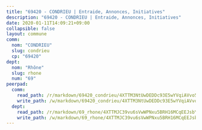 ```yaml
---
title: "69420 - CONDRIEU | Entraide, Annonces, Initiatives"
description: "69420 - CONDRIEU | Entraide, Annonces, Initiatives"
date: 2020-01-11T14:09:21+09:00
collapsible: false
layout: commune
comm:
  nom: "CONDRIEU"
  slug: condrieu
  cp: "69420"
dept:
  nom: "Rhône"
  slug: rhone
  num: "69"
peerpad:
  comm:
    read_path: /r/markdown/69420_condrieu/4XTTM3NtUwDEDDc93E5wYVqiAVvo56vxjGhVUkQZhgPnLHRtt
    write_path: /w/markdown/69420_condrieu/4XTTM3NtUwDEDDc93E5wYVqiAVvo56vxjGhVUkQZhgPnLHRtt-K3TgTmcV7C4647kv1MA5VW768k6LFneWWRjbMo5Yq5VFjA6PU8RDGDEQfhwVXAMFWbFVWVgVtKXAeXeK1sX9kMWsk4YwfDoB3biDd6jH5j1pf8WqcTojnf12fyDUKg5BarEb2H7n
  dept:
    read_path: /r/markdown/69_rhone/4XTTMJC39vu6sVwWPNxu5BRH16MCqEEJsbYu4RNyAxnNmNtVW
    write_path: /w/markdown/69_rhone/4XTTMJC39vu6sVwWPNxu5BRH16MCqEEJsbYu4RNyAxnNmNtVW-K3TgUzVUEXrXvc8NoaD9JfiBpc5MBFP7KZFqLEsm11xqJDEwSVMy7UACp2eYMzek3K6y2WLoyzq5xdKMZeizKNpfHbUBgJcoYSqfidBaPx8RcTCPmdCXhdgeLZLEYHVco5fHD6Pz
---
```


